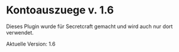 Kontoauszuege v. 1.6
=============

Dieses Plugin wurde für Secretcraft gemacht und wird auch nur dort verwendet.

Aktuelle Version: 1.6
